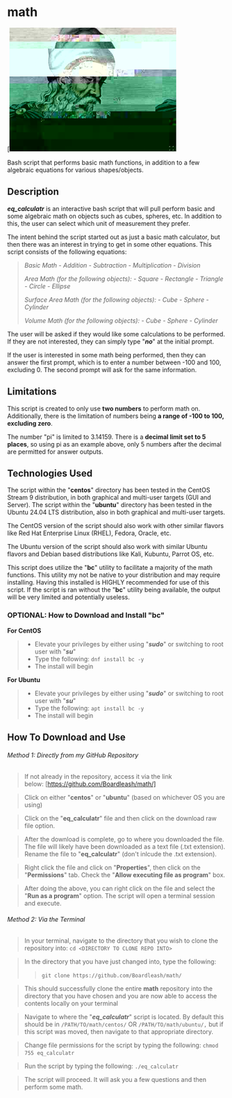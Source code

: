 # math
[![Alt text](./images/euclid_glitched.png)

Bash script that performs basic math functions, in addition to a few algebraic equations for various shapes/objects.

## Description

***eq_calculatr*** is an interactive bash script that will pull perform basic and some algebraic math on objects such as cubes, spheres, etc.  In addition to this, the user can select which unit of measurement they prefer.

The intent behind the script started out as just a basic math calculator, but then there was an interest in trying to get in some other equations.  This script consists of the following equations:

>	*Basic Math*
>		*- Addition*
>		*- Subtraction*
>		*- Multiplication*
>		*- Division*
>		
>	*Area Math (for the following objects):*
>		*- Square*
>		*- Rectangle*
>		*- Triangle*
>		*- Circle*
>		*- Ellipse*
>		
>	*Surface Area Math (for the following objects):*
>		*- Cube*
>		*- Sphere*
>		*- Cylinder*
>		
>	*Volume Math (for the following objects):*
>		*- Cube*
>		*- Sphere*
>		*- Cylinder*

The user will be asked if they would like some calculations to be performed.  If they are not interested, they can simply type "***no***" at the initial prompt.

If the user is interested in some math being performed, then they can answer the first prompt, which is to enter a number between -100 and 100, excluding 0.  The second prompt will ask for the same information.

## Limitations

This script is created to only use **two numbers** to perform math on.  Additionally, there is the limitation of numbers being **a range of -100 to 100, excluding zero**.

The number "pi" is limited to 3.14159.  There is a **decimal limit set to 5 places**, so using pi as an example above, only 5 numbers after the decimal are permitted for answer outputs.
## Technologies Used

The script within the "**centos**" directory has been tested in the CentOS Stream 9 distribution, in both graphical and multi-user targets (GUI and Server). The script within the "**ubuntu**" directory has been tested in the Ubuntu 24.04 LTS distribution, also in both graphical and multi-user targets.

The CentOS version of the script should also work with other similar flavors like Red Hat Enterprise Linux (RHEL), Fedora, Oracle, etc.

The Ubuntu version of the script should also work with similar Ubuntu flavors and Debian based distributions like Kali, Kubuntu, Parrot OS, etc.

This script does utilize the "**bc**" utility to facilitate a majority of the math functions.  This utility my not be native to your distribution and may require installing.  Having this installed is HIGHLY recommended for use of this script.  If the script is ran without the "**bc**" utility being available, the output will be very limited and potentially useless.

### OPTIONAL: How to Download and Install "bc"

**For CentOS**
>	- Elevate your privileges by either using "***sudo***" or switching to root user with "***su***"
>	- Type the following: `dnf install bc -y`
>	- The install will begin

**For Ubuntu**
>	- Elevate your privileges by either using "***sudo***" or switching to root user with "***su***"
>	- Type the following: `apt install bc -y`
>	- The install will begin
## How To Download and Use

###### Method 1: Directly from my GitHub Repository

> If not already in the repository, access it via the link below: [https://github.com/Boardleash/math/]

> Click on either "**centos**" or "**ubuntu**" (based on whichever OS you are using)

> Click on the "**eq_calculatr**" file and then click on the download raw file option.

> After the download is complete, go to where you downloaded the file. The file will likely have been downloaded as a text file (.txt extension). Rename the file to "**eq_calculatr**" (don't inlcude the .txt extension).

> Right click the file and click on "**Properties**", then click on the "**Permissions**" tab. Check the "**Allow executing file as program**" box.

> After doing the above, you can right click on the file and select the "**Run as a program**" option. The script will open a terminal session and execute.

###### Method 2: Via the Terminal

> In your terminal, navigate to the directory that you wish to clone the repository into: `cd <DIRECTORY TO CLONE REPO INTO>`

> In the directory that you have just changed into, type the following:
> 
> > `git clone https://github.com/Boardleash/math/`

> This should successfully clone the entire **math** repository into the directory that you have chosen and you are now able to access the contents locally on your terminal

> Navigate to where the "***eq_calculatr***" script is located. By default this should be in `/PATH/TO/math/centos/` OR `/PATH/TO/math/ubuntu/,` but if this script was moved, then navigate to that appropriate directory.

> Change file permissions for the script by typing the following: `chmod 755 eq_calculatr`

> Run the script by typing the following: `./eq_calculatr`

> The script will proceed.  It will ask you a few questions and then perform some math.
